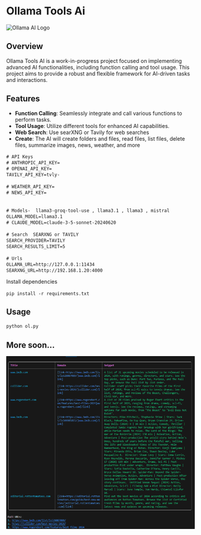 # Ollama Tools Ai

![Ollama AI Logo](https://imagedelivery.net/WfhVb8dSNAAvdXUdMfBuPQ/ef22576a-7bfe-4a35-9549-df3946ce6c00/public)

## Overview

Ollama Tools AI is a work-in-progress project focused on implementing advanced AI functionalities, including function calling and tool usage. This project aims to provide a robust and flexible framework for AI-driven tasks and interactions.

## Features

- **Function Calling**: Seamlessly integrate and call various functions to perform tasks.
- **Tool Usage**: Utilize different tools for enhanced AI capabilities.
- **Web Search**: Use searXNG or Tavily for web searches
- **Create**: The AI will create folders and files, read files, list files, delete files, summarize images, news, weather, and more 


```env
# API Keys
# ANTHROPIC_API_KEY=
# OPENAI_API_KEY=
TAVILY_API_KEY=tvly-

# WEATHER_API_KEY=
# NEWS_API_KEY=


# Models-  llama3-groq-tool-use , llama3.1 , llama3 , mistral
OLLAMA_MODEL=llama3.1
# CLAUDE_MODEL=claude-3-5-sonnet-20240620

# Search  SEARXNG or TAVILY
SEARCH_PROVIDER=TAVILY
SEARCH_RESULTS_LIMIT=5

# Urls
OLLAMA_URL=http://127.0.0.1:11434
SEARXNG_URL=http://192.168.1.20:4000

```
Install dependencies 

`pip install -r requirements.txt`


## Usage

```bash
python ol.py
```


## More soon...

![terminal](images/tav.png)